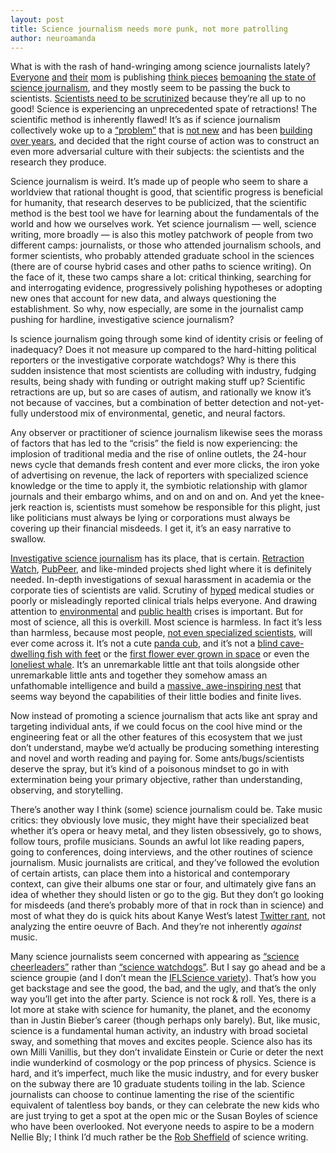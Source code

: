 ```yaml
---
layout: post
title: Science journalism needs more punk, not more patrolling
author: neuroamanda
---
```


What is with the rash of hand-wringing among science journalists lately? [Everyone](http://www.theguardian.com/media/2015/dec/30/problem-with-science-journalism-2015-reality-kevin-folta) [and](http://niemanreports.org/articles/what-every-journalist-should-know-about-science/) [their](http://www.psmag.com/nature-and-technology/journalists-should-hold-scientists-accountable) [mom](http://undark.org/2016/03/24/revisiting-the-pacific-standard-critique-of-science-journalism/) is publishing [think pieces](http://primemind.com/articles/is-most-science-news-bullshit) [bemoaning](https://www.theguardian.com/science/blog/2013/may/16/need-for-critical-science-journalism) [the state of science journalism](http://alumni.berkeley.edu/california-magazine/winter-2015-breaking-news/giving-credence-why-so-much-reported-science-wrong-and), and they mostly seem to be passing the buck to scientists. [Scientists need to be scrutinized](http://www.bbc.co.uk/programmes/b072jdqm) because they’re all up to no good! Science is experiencing an unprecedented spate of retractions! The scientific method is inherently flawed! It’s as if science journalism collectively woke up to a [“problem”](http://www.nature.com/news/specials/sciencejournalism/index.html) that is [not new](https://twitter.com/voooos/status/712368066575917056) and has been [building over years](http://journalofethics.ama-assn.org/2015/12/sect1-1512.html), and decided that the right course of action was to construct an even more adversarial culture with their subjects: the scientists and the research they produce.

Science journalism is weird. It’s made up of people who seem to share a worldview that rational thought is good, that scientific progress is beneficial for humanity, that research deserves to be publicized, that the scientific method is the best tool we have for learning about the fundamentals of the world and how we ourselves work. Yet science journalism &mdash; well, science writing, more broadly &mdash; is also this motley patchwork of people from two different camps: journalists, or those who attended journalism schools, and former scientists, who probably attended graduate school in the sciences (there are of course hybrid cases and other paths to science writing). On the face of it, these two camps share a lot: critical thinking, searching for and interrogating evidence, progressively polishing hypotheses or adopting new ones that account for new data, and always questioning the establishment. So why, now especially, are some in the journalist camp pushing for hardline, investigative science journalism?

Is science journalism going through some kind of identity crisis or feeling of inadequacy? Does it not measure up compared to the hard-hitting political reporters or the investigative corporate watchdogs? Why is there this sudden insistence that most scientists are colluding with industry, fudging results, being shady with funding or outright making stuff up? Scientific retractions are up, but so are cases of autism, and rationally we know it’s not because of vaccines, but a combination of better detection and not-yet-fully understood mix of environmental, genetic, and neural factors.

Any observer or practitioner of science journalism likewise sees the morass of factors that has led to the “crisis” the field is now experiencing: the implosion of traditional media and the rise of online outlets, the 24-hour news cycle that demands fresh content and ever more clicks, the iron yoke of advertising on revenue, the lack of reporters with specialized science knowledge or the time to apply it, the symbiotic relationship with glamor journals and their embargo whims, and on and on and on. And yet the knee-jerk reaction is, scientists must somehow be responsible for this plight, just like politicians must always be lying or corporations must always be covering up their financial misdeeds. I get it, it’s an easy narrative to swallow.

[Investigative science journalism](http://www.cjr.org/first_person/could_collaborating_with_scientists_be_the_next_step_for_investigative_reporting.php) has its place, that is certain. [Retraction Watch](http://retractionwatch.com/), [PubPeer](https://pubpeer.com/), and like-minded projects shed light where it is definitely needed. In-depth investigations of sexual harassment in academia or the corporate ties of scientists are valid. Scrutiny of [hyped](http://www.healthnewsreview.org/2016/01/why-wont-the-university-of-maryland-talk-about-the-chocolate-milkconcussion-study-it-was-so-eager-to-promote/) medical studies or poorly or misleadingly reported clinical trials helps everyone. And drawing attention to [environmental](http://www.sej.org/publications/sejournal-sp-2016/path-better-investigative-science-reporting) and [public health](http://e360.yale.edu/feature/flint_water_crisis_new_model_environmental_journalism/2971/) crises is important. But for most of science, all this is overkill. Most science is harmless. In fact it’s less than harmless, because most people, [not even specialized scientists](http://www.washingtonmonthly.com/college_guide/blog/academics_do_a_lot_of.php), will ever come across it. It’s not a cute [panda cub](http://news.discovery.com/animals/zoo-animals/beloved-panda-cub-bei-bei-climbs-first-tree-160208.htm), and it’s not a [blind cave-dwelling fish with feet](http://www.csmonitor.com/Science/2016/0327/This-fish-can-walk.-What-can-it-teach-us-about-terrestrial-evolution) or the [first flower ever grown in space](http://www.space.com/31687-zinnia-not-first-flower-in-space.html) or even the [loneliest whale](http://www.smithsonianmag.com/smart-news/maybe-worlds-loneliest-whale-isnt-so-isolated-after-all-180955005/). It’s an unremarkable little ant that toils alongside other unremarkable little ants and together they somehow amass an unfathomable intelligence and build a [massive, awe-inspiring nest](http://www.rinr.fsu.edu/2000/features/ants.html) that seems way beyond the capabilities of their little bodies and finite lives.

Now instead of promoting a science journalism that acts like ant spray and targeting individual ants, if we could focus on the cool hive mind or the engineering feat or all the other features of this ecosystem that we just don’t understand, maybe we’d actually be producing something interesting and novel and worth reading and paying for. Some ants/bugs/scientists deserve the spray, but it’s kind of a poisonous mindset to go in with extermination being your primary objective, rather than understanding, observing, and storytelling.

There’s another way I think (some) science journalism could be. Take music critics: they obviously love music, they might have their specialized beat whether it’s opera or heavy metal, and they listen obsessively, go to shows, follow tours, profile musicians. Sounds an awful lot like reading papers, going to conferences, doing interviews, and the other routines of science journalism. Music journalists are critical, and they’ve followed the evolution of certain artists, can place them into a historical and contemporary context, can give their albums one star or four, and ultimately give fans an idea of whether they should listen or go to the gig. But they don’t go looking for misdeeds (and there’s probably more of that in rock than in science) and most of what they do is quick hits about Kanye West’s latest [Twitter rant](http://pitchfork.com/news/44998-kanye-west-goes-on-epic-twitter-rant/), not analyzing the entire oeuvre of Bach. And they’re not inherently _against_ music.

Many science journalists seem concerned with appearing as [“science cheerleaders”](https://twitter.com/drgitlin/status/359392327204216832) rather than [“science watchdogs”](http://www.nature.com/nature/journal/v459/n7250/full/4591033a.html). But I say go ahead and be a science groupie (and I don’t mean the [IFLScience variety](http://undark.org/2014/09/04/elise-andrew-science-popularizer-with-a-spotty-attribution-record-gets-a-pass-from-cjr/)). That’s how you get backstage and see the good, the bad, and the ugly, and that’s the only way you’ll get into the after party. Science is not rock & roll. Yes, there is a lot more at stake with science for humanity, the planet, and the economy than in Justin Bieber’s career (though perhaps only barely). But, like music, science is a fundamental human activity, an industry with broad societal sway, and something that moves and excites people. Science also has its own Milli Vanillis, but they don’t invalidate Einstein or Curie or deter the next indie wunderkind of cosmology or the pop princess of physics. Science is hard, and it’s imperfect, much like the music industry, and for every busker on the subway there are 10 graduate students toiling in the lab. Science journalists can choose to continue lamenting the rise of the scientific equivalent of talentless boy bands, or they can celebrate the new kids who are just trying to get a spot at the open mic or the Susan Boyles of science who have been overlooked. Not everyone needs to aspire to be a modern Nellie Bly; I think I’d much rather be the [Rob Sheffield](https://en.wikipedia.org/wiki/Rob_Sheffield) of science writing.
